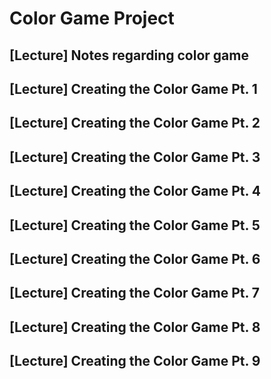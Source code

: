 # Color Game Project

## [Lecture] Notes regarding color game
## [Lecture] Creating the Color Game Pt. 1
## [Lecture] Creating the Color Game Pt. 2
## [Lecture] Creating the Color Game Pt. 3
## [Lecture] Creating the Color Game Pt. 4
## [Lecture] Creating the Color Game Pt. 5
## [Lecture] Creating the Color Game Pt. 6
## [Lecture] Creating the Color Game Pt. 7
## [Lecture] Creating the Color Game Pt. 8
## [Lecture] Creating the Color Game Pt. 9